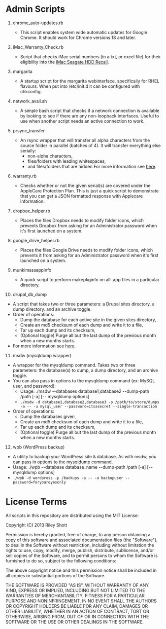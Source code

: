 Admin Scripts
=============

1. chrome_auto-updates.rb
   * This script enables system wide automatic updates for Google Chrome. It should work for Chrome versions 18 and later.

2. iMac_Warranty_Check.rb
   * Script that checks iMac serial numbers (in a txt, or excel file) for their eligibility into the [iMac Seagate HDD Recall](http://www.apple.com/support/imac-harddrive/).

3. margarita
   * A startup script for the margarita webinterface, specifically for RHEL flavours. When put into /etc/init.d it can be configured with chkconfig.

4. network_avail.sh
   * A simple bash script that checks if a network connection is available by looking to see if there are any non-loopback interfaces. Useful to use when another script needs an active connection to work.

5. prsync_transfer
   * An rsync wrapper that will transfer all alpha characters from the source folder in parallel (batches of 4).
     It will transfer everything else serially:
       * non-alpha characters,
       * files/folders with leading whitespaces,
       * and files/folders that are hidden
     For more information see [here](http://rileyshott.wordpress.com/2012/12/03/maclinux-parallel-rsync-utility).

6. warranty.rb
   * Checks whether or not the given serial(s) are covered under the AppleCare Protection Plan. This is just a quick script to demonstrate that you can get a JSON formatted response with Applecare information.

7. dropbox_helper.rb
   * Places the files Dropbox needs to modify folder icons, which prevents Dropbox from asking for an Administrator password when it's first launched on a system.

8. google_drive_helper.rb
   * Places the files Google Drive needs to modify folder icons, which prevents it from asking for an Administrator password when it's first launched on a system.

9. munkimassappinfo
   * A quick script to perform makepkginfo on all .app files in a particular directory.

10. drupal_db_dump
  * A script that takes two or three parameters: a Drupal sites directory, a dump directory. and an archive toggle.
  * Order of operations:
    * Dump the database for each active site in the given sites directory,
    * Create an md5 checksum of each dump and write it to a file,
    * Tar up each dump and its checksum,
    * (Optional toggle) Purge all but the last dump of the previous month when a new months starts.
  * For more information see [here](http://rileyshott.wordpress.com/2013/11/19/linuxmac-backing-up-drupal-databases).

11. msdw (mysqldump wrapper)
  * A wrapper for the mysqldump command. Takes two or three parameters: the database(s) to dump, a dump directory, and an archive toggle.
  * You can also pass in options to the mysqldump command (ex: MySQL user, and password):
    * Usage: ./msdw --databases database1,database2 --dump-path /path [-a] [-- mysqldump options]
    * ```./msdw -d database1,database2,database3 -p /path/to/store/dumps -a -- -u mysql_user --password=itsasecret --single-transaction```
  * Order of operations:
    * Dump the databases given,
    * Create an md5 checksum of each dump and write it to a file,
    * Tar up each dump and its checksum,
    * (Optional toggle) Purge all but the last dump of the previous month when a new months starts.

12. wpb (WordPress backup)
  * A utility to backup your WordPress site & database. As with msdw, you can pass in options to the mysqldump command.
  * Usage: ./wpb --database database_name --dump-path /path [-a] [-- mysqldump options]
  * ```./wpb -d wordpress -p /backups -a -- -u backupuser --password=foryoureyesonly```

License Terms
=============

All scripts in this repository are distributed using the MIT License:

Copyright (C) 2013 Riley Shott

Permission is hereby granted, free of charge, to any person obtaining a copy of this software and associated documentation files (the "Software"), to deal in the Software without restriction, including without limitation the rights to use, copy, modify, merge, publish, distribute, sublicense, and/or sell copies of the Software, and to permit persons to whom the Software is furnished to do so, subject to the following conditions:

The above copyright notice and this permission notice shall be included in all copies or substantial portions of the Software.

THE SOFTWARE IS PROVIDED "AS IS", WITHOUT WARRANTY OF ANY KIND, EXPRESS OR IMPLIED, INCLUDING BUT NOT LIMITED TO THE WARRANTIES OF MERCHANTABILITY, FITNESS FOR A PARTICULAR PURPOSE AND NONINFRINGEMENT. IN NO EVENT SHALL THE AUTHORS OR COPYRIGHT HOLDERS BE LIABLE FOR ANY CLAIM, DAMAGES OR OTHER LIABILITY, WHETHER IN AN ACTION OF CONTRACT, TORT OR OTHERWISE, ARISING FROM, OUT OF OR IN CONNECTION WITH THE SOFTWARE OR THE USE OR OTHER DEALINGS IN THE SOFTWARE.
